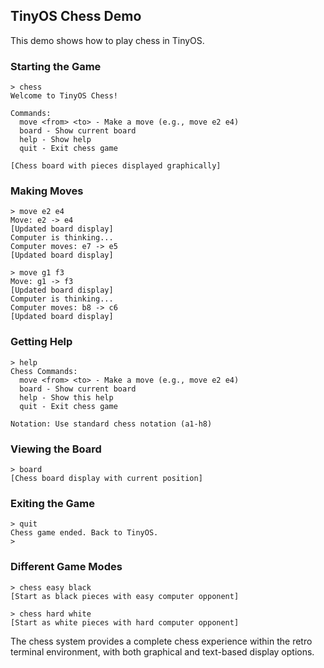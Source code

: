 ## TinyOS Chess Demo

This demo shows how to play chess in TinyOS.

### Starting the Game
```
> chess
Welcome to TinyOS Chess!

Commands:
  move <from> <to> - Make a move (e.g., move e2 e4)
  board - Show current board
  help - Show help
  quit - Exit chess game

[Chess board with pieces displayed graphically]
```

### Making Moves
```
> move e2 e4
Move: e2 -> e4
[Updated board display]
Computer is thinking...
Computer moves: e7 -> e5
[Updated board display]

> move g1 f3
Move: g1 -> f3
[Updated board display]
Computer is thinking...
Computer moves: b8 -> c6
[Updated board display]
```

### Getting Help
```
> help
Chess Commands:
  move <from> <to> - Make a move (e.g., move e2 e4)
  board - Show current board
  help - Show this help
  quit - Exit chess game

Notation: Use standard chess notation (a1-h8)
```

### Viewing the Board
```
> board
[Chess board display with current position]
```

### Exiting the Game
```
> quit
Chess game ended. Back to TinyOS.
>
```

### Different Game Modes
```
> chess easy black
[Start as black pieces with easy computer opponent]

> chess hard white  
[Start as white pieces with hard computer opponent]
```

The chess system provides a complete chess experience within the retro terminal environment, with both graphical and text-based display options.
